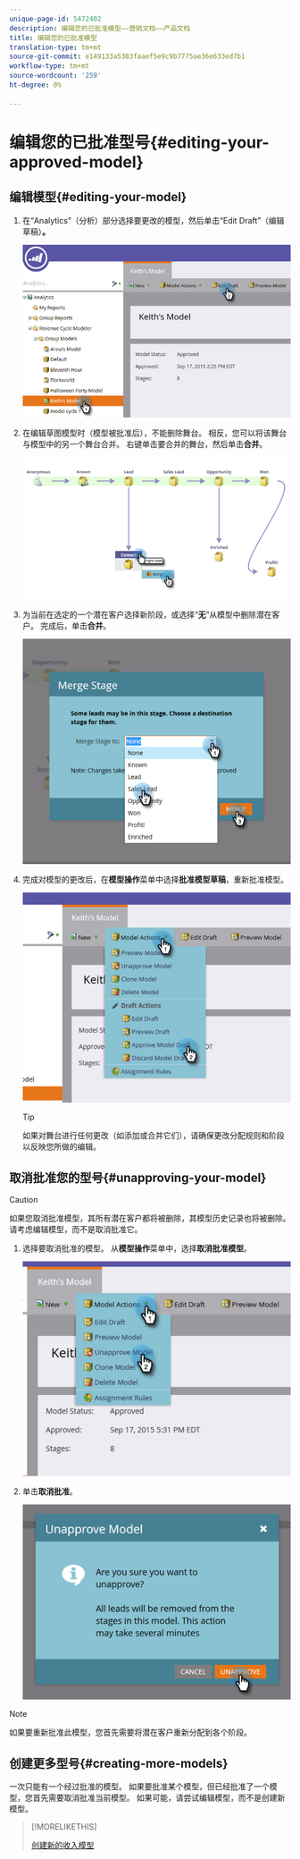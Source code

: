 ```yaml
---
unique-page-id: 5472402
description: 编辑您的已批准模型——营销文档——产品文档
title: 编辑您的已批准模型
translation-type: tm+mt
source-git-commit: e149133a5383faaef5e9c9b7775ae36e633ed7b1
workflow-type: tm+mt
source-wordcount: '259'
ht-degree: 0%

---
```



# 编辑您的已批准型号{#editing-your-approved-model}

## 编辑模型{#editing-your-model}

1. 在“Analytics”（分析）部分选择要更改的模型，然后单击“Edit Draft”（编辑草稿）**。**

   ![](assets/one.png)

1. 在编辑草图模型时（模型被批准后），不能删除舞台。 相反，您可以将该舞台与模型中的另一个舞台合并。 右键单击要合并的舞台，然后单击&#x200B;**合并**。

   ![](assets/two.png)

1. 为当前在选定的一个潜在客户选择新阶段，或选择“**无**”从模型中删除潜在客户。 完成后，单击&#x200B;**合并**。

   ![](assets/three.png)

1. 完成对模型的更改后，在&#x200B;**模型操作**&#x200B;菜单中选择&#x200B;**批准模型草稿**，重新批准模型。

   ![](assets/four.png)

   >[!TIP]
   >
   >如果对舞台进行任何更改（如添加或合并它们），请确保更改分配规则和阶段以反映您所做的编辑。

## 取消批准您的型号{#unapproving-your-model}

>[!CAUTION]
>
>如果您取消批准模型，其所有潜在客户都将被删除，其模型历史记录也将被删除。 请考虑编辑模型，而不是取消批准它。

1. 选择要取消批准的模型。 从&#x200B;**模型操作**&#x200B;菜单中，选择&#x200B;**取消批准模型**。

   ![](assets/five.png)

1. 单击&#x200B;**取消批准**。

   ![](assets/six.png)

>[!NOTE]
>
>如果要重新批准此模型，您首先需要将潜在客户重新分配到各个阶段。

## 创建更多型号{#creating-more-models}

一次只能有一个经过批准的模型。 如果要批准某个模型，但已经批准了一个模型，您首先需要取消批准当前模型。 如果可能，请尝试编辑模型，而不是创建新模型。

>[!MORELIKETHIS]
>
>[创建新的收入模型](../../../../../product-docs/reporting/revenue-cycle-analytics/revenue-cycle-models/create-a-new-revenue-model.md)

